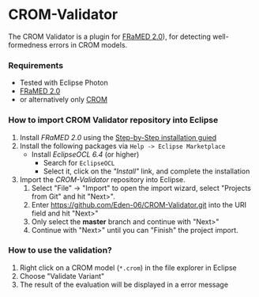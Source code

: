 # CROM-Validator

The CROM Validator is a plugin for [FRaMED 2.0](https://github.com/Eden-06/FRaMED-2.0)), for detecting well-formedness errors in CROM models.

### Requirements
* Tested with Eclipse Photon
* [FRaMED 2.0](https://github.com/Eden-06/FRaMED-2.0)
* or alternatively only [CROM](https://github.com/Eden-06/CROM)

### How to import CROM Validator repository into Eclipse
1. Install *FRaMED 2.0* using the [Step-by-Step installation guied](https://github.com/Eden-06/FRaMED-2.0/wiki/Install)
2. Install the following packages via `Help -> Eclipse Marketplace`
    * Install *EclipseOCL 6.4* (or higher)
        * Search for `EclipseOCL`
        * Select it, click on the *"Install"* link, and complete the installation
3. Import the *CROM-Validator* repository into Eclipse.
    1. Select "File" -> "Import" to open the import wizard, select "Projects from Git" and hit "Next>".
    2. Enter <https://github.com/Eden-06/CROM-Validator.git> into the URI field and hit "Next>"
    3. Only select the **master** branch and continue with "Next>"
    4. Continue with "Next>" until you can "Finish" the project import.

### How to use the validation?
1. Right click on a CROM model (`*.crom`) in the file explorer in Eclipse
2. Choose "Validate Variant"
3. The result of the evaluation will be displayed in a error message
